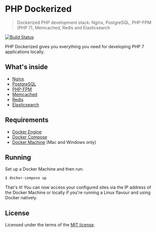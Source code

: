 # PHP Dockerized

> Dockerized PHP development stack: Nginx, PostgreSQL, PHP-FPM (PHP 7), Memcached, Redis and Elasticsearch

[![Build Status](https://travis-ci.org/kasperisager/php-dockerized.svg)](https://travis-ci.org/kasperisager/php-dockerized)

PHP Dockerized gives you everything you need for developing PHP 7 applications locally. 

## What's inside

* [Nginx](http://nginx.org/)
* [PostgreSQL](http://www.postgresql.org/)
* [PHP-FPM](http://php-fpm.org/)
* [Memcached](http://memcached.org/)
* [Redis](http://redis.io/)
* [Elasticsearch](http://www.elasticsearch.org/)

## Requirements

* [Docker Engine](https://docs.docker.com/installation/)
* [Docker Compose](https://docs.docker.com/compose/)
* [Docker Machine](https://docs.docker.com/machine/) (Mac and Windows only)

## Running

Set up a Docker Machine and then run:

```sh
$ docker-compose up
```

That's it! You can now access your configured sites via the IP address of the Docker Machine or locally if you're running a Linux flavour and using Docker natively.

## License

Licensed under the terms of the [MIT license](LICENSE.md).
